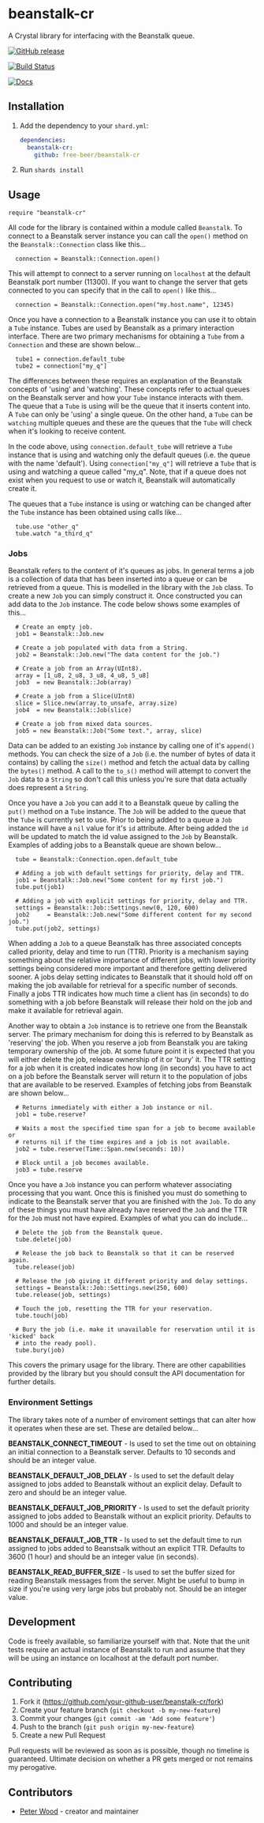 # beanstalk-cr

A Crystal library for interfacing with the Beanstalk queue.

[![GitHub release](https://img.shields.io/github/v/release/free-beer/beanstalk-cr?include_prereleases)](https://github.com/free-beer/beanstalk-cr/releases)

[![Build Status](https://travis-ci.org/free-beer/beanstalk-cr.svg?branch=master)](https://travis-ci.org/free-beer/beanstalk-cr)

[![Docs](https://img.shields.io/badge/docs-available-brightgreen.svg)](https://free-beer.github.io/beanstalk-cr/)

## Installation

1. Add the dependency to your `shard.yml`:

   ```yaml
   dependencies:
     beanstalk-cr:
       github: free-beer/beanstalk-cr
   ```

2. Run `shards install`

## Usage

```crystal
require "beanstalk-cr"
```

All code for the library is contained within a module called ```Beanstalk```.
To connect to a Beanstalk server instance you can call the ```open()``` method
on the ```Beanstalk::Connection``` class like this...

```crystal
  connection = Beanstalk::Connection.open()
```

This will attempt to connect to a server running on ```localhost``` at the
default Beanstalk port number (11300). If you want to change the server that
gets connected to you can specify that in the call to ```open()``` like
this...

```crystal
  connection = Beanstalk::Connection.open("my.host.name", 12345)
```

Once you have a connection to a Beanstalk instance you can use it to obtain a
```Tube``` instance. Tubes are used by Beanstalk as a primary interaction
interface. There are two primary mechanisms for obtaining a ```Tube``` from a
```Connection``` and these are shown below...

```crystal
  tube1 = connection.default_tube
  tube2 = connection["my_q"]
```

The differences between these requires an explanation of the Beanstalk concepts
of 'using' and 'watching'. These concepts refer to actual queues on the Beanstalk
server and how your ```Tube``` instance interacts with them. The queue that a
```Tube``` is using will be the queue that it inserts content into. A ```Tube```
can only be 'using' a single queue. On the other hand, a ```Tube``` can be
`watching` multiple queues and these are the queues that the ```Tube``` will
check when it's looking to receive content.

In the code above, using ```connection.default_tube``` will retrieve a ```Tube```
instance that is using and watching only the default queues (i.e. the queue
with the name 'default'). Using ```connection["my_q"]``` will retrieve a
```Tube``` that is using and watching a queue called "my_q". Note, that if a
queue does not exist when you request to use or watch it, Beanstalk will
automatically create it.

The queues that a ```Tube``` instance is using or watching can be changed after
the ```Tube``` instance has been obtained using calls like...

```crystal
  tube.use "other_q"
  tube.watch "a_third_q"
```

### Jobs

Beanstalk refers to the content of it's queues as jobs. In general terms a job
is a collection of data that has been inserted into a queue or can be retrieved
from a queue. This is modelled in the library with the ```Job``` class. To create
a new ```Job``` you can simply construct it. Once constructed you can add data to
the ```Job``` instance. The code below shows some examples of this...

```crystal
  # Create an empty job.
  job1 = Beanstalk::Job.new

  # Create a job populated with data from a String.
  job2 = Beanstalk::Job.new("The data content for the job.")

  # Create a job from an Array(UInt8).
  array = [1_u8, 2_u8, 3_u8, 4_u8, 5_u8]
  job3  = new Beanstalk::Job(array)

  # Create a job from a Slice(UInt8)
  slice = Slice.new(array.to_unsafe, array.size)
  job4  = new Beanstalk::Job(slice)

  # Create a job from mixed data sources.
  job5 = new Beanstalk::Job("Some text.", array, slice)
```

Data can be added to an existing ```Job``` instance by calling one of it's
```append()``` methods. You can check the size of a ```Job``` (i.e. the number of
bytes of data it contains) by calling the ```size()``` method and fetch the actual
data by calling the ```bytes()``` method. A call to the ```to_s()``` method will
attempt to convert the ```Job``` data to a ```String``` so don't call this unless
you're sure that data actually does represent a ```String```.

Once you have a ```Job``` you can add it to a Beanstalk queue by calling the
```put()``` method on a ```Tube``` instance. The ```Job``` will be added to the
queue that the ```Tube``` is currently set to use. Prior to being added to a
queue a ```Job``` instance will have a ```nil``` value for it's ```id```
attribute. After being added the ```id``` will be updated to match the id value
assigned to the ```Job``` by Beanstalk. Examples of adding jobs to a Beanstalk
queue are shown below...

```crystal
  tube = Beanstalk::Connection.open.default_tube

  # Adding a job with default settings for priority, delay and TTR.
  job1 = Beanstalk::Job.new("Some content for my first job.")
  tube.put(job1)

  # Adding a job with explicit settings for priority, delay and TTR.
  settings = Beanstalk::Job::Settings.new(0, 120, 600)
  job2     = Beanstalk::Job.new("Some different content for my second job.")
  tube.put(job2, settings)
```

When adding a ```Job``` to a queue Beanstalk has three associated concepts called
priority, delay and time to run (TTR). Priority is a mechanism saying something
about the relative importance of different jobs, with lower priority settings being
considered more important and therefore getting delivered sooner. A jobs delay
setting indicates to Beanstalk that it should hold off on making the job available
for retrieval for a specific number of seconds. Finally a jobs TTR indicates how
much time a client has (in seconds) to do something with a job before Beanstalk will
release their hold on the job and make it available for retrieval again.

Another way to obtain a ```Job``` instance is to retrieve one from the Beanstalk
server. The primary mechanism for doing this is referred to by Beanstalk as
'reserving' the job. When you reserve a job from Beanstalk you are taking
temporary ownership of the job. At some future point it is expected that you
will either delete the job, release ownership of it or 'bury' it. The TTR setting
for a job when it is created indicates how long (in seconds) you have to act on
a job before the Beanstalk server will return it to the population of jobs that
are available to be reserved. Examples of fetching jobs from Beanstalk are shown
below...

```crystal
  # Returns immediately with either a Job instance or nil.
  job1 = tube.reserve?

  # Waits a most the specified time span for a job to become available or
  # returns nil if the time expires and a job is not available.
  job2 = tube.reserve(Time::Span.new(seconds: 10))

  # Block until a job becomes available.
  job3 = tube.reserve
```

Once you have a ```Job``` instance you can perform whatever associating processing
that you want. Once this is finished you must do something to indicate to the
Beanstalk server that you are finished with the ```Job```. To do any of these things
you must have already have reserved the ```Job``` and the TTR for the ```Job``` must
not have expired. Examples of what you can do include...

```crystal
  # Delete the job from the Beanstalk queue.
  tube.delete(job)

  # Release the job back to Beanstalk so that it can be reserved again.
  tube.release(job)

  # Release the job giving it different priority and delay settings.
  settings = Beanstalk::Job::Settings.new(250, 600)
  tube.release(job, settings)

  # Touch the job, resetting the TTR for your reservation.
  tube.touch(job)

  # Bury the job (i.e. make it unavailable for reservation until it is 'kicked' back
  # into the ready pool).
  tube.bury(job)
```

This covers the primary usage for the library. There are other capabilities provided
by the library but you should consult the API documentation for further details.

### Environment Settings

The library takes note of a number of enviroment settings that can alter how it operates
when these are set. These are detailed below...

**BEANSTALK_CONNECT_TIMEOUT** - Is used to set the time out on obtaining an initial
connection to a Beanstalk server. Defaults to 10 seconds and should be an integer value.

**BEANSTALK_DEFAULT_JOB_DELAY** - Is used to set the default delay assigned to jobs added
to Beanstalk without an explicit delay. Default to zero and should be an integer value.

**BEANSTALK_DEFAULT_JOB_PRIORITY** - Is used to set the default priority assigned to jobs
added to Beanstalk without an explicit priority. Defaults to 1000 and should be an integer
value.

**BEANSTALK_DEFAULT_JOB_TTR** - Is used to set the default time to run assigned to jobs
added to Beanstsalk without an explicit TTR. Defaults to 3600 (1 hour) and should be an
integer value (in seconds).

**BEANSTALK_READ_BUFFER_SIZE** - Is used to set the buffer sized for reading Beanstalk
messages from the server. Might be useful to bump in size if you're using very large
jobs but probably not. Should be an integer value.

## Development

Code is freely available, so familiarize yourself with that. Note that the unit tests
require an actual instance of Beanstalk to run and assume that they will be using an
instance on localhost at the default port number.

## Contributing

1. Fork it (<https://github.com/your-github-user/beanstalk-cr/fork>)
2. Create your feature branch (`git checkout -b my-new-feature`)
3. Commit your changes (`git commit -am 'Add some feature'`)
4. Push to the branch (`git push origin my-new-feature`)
5. Create a new Pull Request

Pull requests will be reviewed as soon as is possible, though no timeline is
guaranteed. Ultimate decision on whether a PR gets merged or not remains my
perogative.

## Contributors

- [Peter Wood](https://github.com/free-beer) - creator and maintainer
